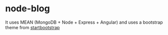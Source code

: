 # node-blog
It uses MEAN (MongoDB + Node + Express + Angular) and uses a bootstrap theme from [startbootstrap]

[startbootstrap]: <https://startbootstrap.com/template-overviews/clean-blog/>
